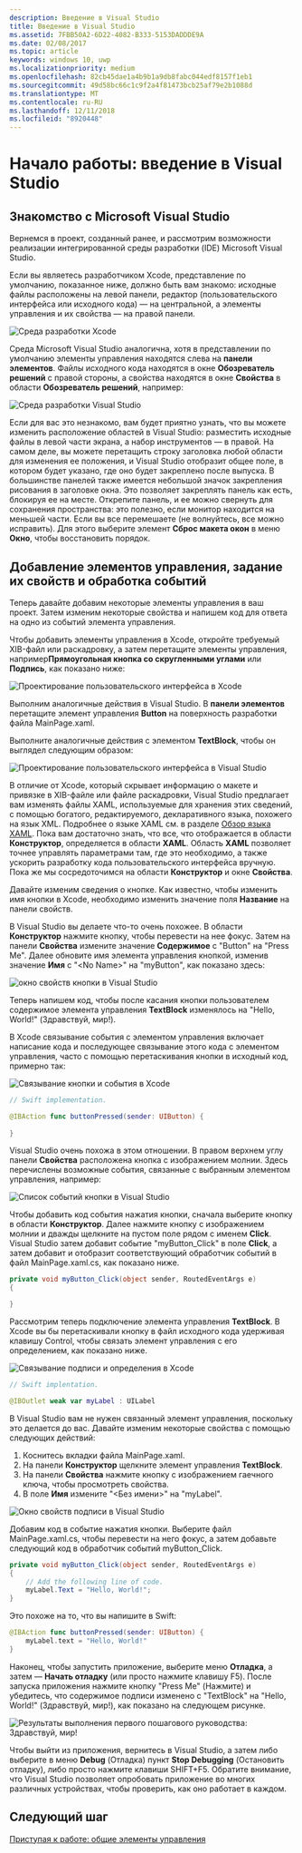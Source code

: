 ```yaml
---
description: Введение в Visual Studio
title: Введение в Visual Studio
ms.assetid: 7FBB50A2-6D22-4082-B333-5153DADDDE9A
ms.date: 02/08/2017
ms.topic: article
keywords: windows 10, uwp
ms.localizationpriority: medium
ms.openlocfilehash: 82cb45dae1a4b9b1a9db8fabc044edf8157f1eb1
ms.sourcegitcommit: 49d58bc66c1c9f2a4f81473bcb25af79e2b1088d
ms.translationtype: MT
ms.contentlocale: ru-RU
ms.lasthandoff: 12/11/2018
ms.locfileid: "8920448"
---
```

# <a name="getting-started-getting-around-in-visual-studio"></a>Начало работы: введение в Visual Studio


## <a name="getting-around-in-microsoft-visual-studio"></a>Знакомство с Microsoft Visual Studio

Вернемся в проект, созданный ранее, и рассмотрим возможности реализации интегрированной среды разработки (IDE) Microsoft Visual Studio.

Если вы являетесь разработчиком Xcode, представление по умолчанию, показанное ниже, должно быть вам знакомо: исходные файлы расположены на левой панели, редактор (пользовательского интерфейса или исходного кода) — на центральной, а элементы управления и их свойства — на правой панели.

![Среда разработки Xcode](images/ios-to-uwp/xcode-ide.png)

Среда Microsoft Visual Studio аналогична, хотя в представлении по умолчанию элементы управления находятся слева на **панели элементов**. Файлы исходного кода находятся в окне **Обозреватель решений** с правой стороны, а свойства находятся в окне **Свойства** в области **Обозреватель решений**, например:

![Среда разработки Visual Studio](images/ios-to-uwp/vs-ide.png)

Если для вас это незнакомо, вам будет приятно узнать, что вы можете изменить расположение областей в Visual Studio: разместить исходные файлы в левой части экрана, а набор инструментов — в правой. На самом деле, вы можете перетащить строку заголовка любой области для изменения ее положения, и Visual Studio отобразит общее поле, в котором будет указано, где оно будет закреплено после выпуска. В большинстве панелей также имеется небольшой значок закрепления рисования в заголовке окна. Это позволяет закреплять панель как есть, блокируя ее на месте. Открепите панель, и ее можно свернуть для сохранения пространства: это полезно, если монитор находится на меньшей части. Если вы все перемешаете (не волнуйтесь, все можно исправить). Для этого выберите элемент **Сброс макета окон** в меню **Окно**, чтобы восстановить порядок.

## <a name="adding-controls-setting-their-properties-and-responding-to-events"></a>Добавление элементов управления, задание их свойств и обработка событий

Теперь давайте добавим некоторые элементы управления в ваш проект. Затем изменим некоторые свойства и напишем код для ответа на одно из событий элемента управления.

Чтобы добавить элементы управления в Xcode, откройте требуемый XIB-файл или раскадровку, а затем перетащите элементы управления, например**Прямоугольная кнопка со скругленными углами** или **Подпись**, как показано ниже:

![Проектирование пользовательского интерфейса в Xcode](images/ios-to-uwp/xcode-add-button-label.png)

Выполним аналогичные действия в Visual Studio. В **панели элементов** перетащите элемент управления **Button** на поверхность разработки файла MainPage.xaml.

Выполните аналогичные действия с элементом **TextBlock**, чтобы он выглядел следующим образом:

![Проектирование пользовательского интерфейса в Visual Studio](images/ios-to-uwp/vs-add-button-label.png)

В отличие от Xcode, который скрывает информацию о макете и привязке в XIB-файле или файле раскадровки, Visual Studio предлагает вам изменять файлы XAML, используемые для хранения этих сведений, с помощью богатого, редактируемого, декларативного языка, похожего на язык XML. Подробнее о языке XAML см. в разделе [Обзор языка XAML](https://msdn.microsoft.com/library/windows/apps/mt185595). Пока вам достаточно знать, что все, что отображается в области **Конструктор**, определяется в области **XAML**. Область **XAML** позволяет точнее управлять параметрами там, где это необходимо, а также ускорить разработку кода пользовательского интерфейса вручную. Пока же мы сосредоточимся на области **Конструктор** и окне **Свойства**.

Давайте изменим сведения о кнопке. Как известно, чтобы изменить имя кнопки в Xcode, необходимо изменить значение поля **Название** на панели свойств.

В Visual Studio вы делаете что-то очень похожее. В области **Конструктор** нажмите кнопку, чтобы перевести на нее фокус. Затем на панели **Свойства** измените значение **Содержимое** с "Button" на "Press Me". Далее обновите имя элемента управления кнопкой, изменив значение **Имя** с "&lt;No Name&gt;" на "myButton", как показано здесь:

![окно свойств кнопки в Visual Studio](images/ios-to-uwp/vs-button-properties.png)

Теперь напишем код, чтобы после касания кнопки пользователем содержимое элемента управления **TextBlock** изменялось на  "Hello, World!" (Здравствуй, мир!).

В Xcode связывание события с элементом управления включает написание кода и последующее связывание этого кода с элементом управления, часто с помощью перетаскивания кнопки в исходный код, примерно так:

![Связывание кнопки и события в Xcode](images/ios-to-uwp/xcode-add-button-event.png)

```swift
// Swift implementation.

@IBAction func buttonPressed(sender: UIButton) {
    
}
```

Visual Studio очень похожа в этом отношении. В правом верхнем углу панели **Свойства** расположена кнопка с изображением молнии. Здесь перечислены возможные события, связанные с выбранным элементом управления, например:

![Список событий кнопки в Visual Studio](images/ios-to-uwp/vs-button-event.png)

Чтобы добавить код события нажатия кнопки, сначала выберите кнопку в области **Конструктор**. Далее нажмите кнопку с изображением молнии и дважды щелкните на пустом поле рядом с именем **Click**. Visual Studio затем добавит событие "myButton\_Click" в поле **Click**, а затем добавит и отобразит соответствующий обработчик событий в файл MainPage.xaml.cs, как показано ниже.

```csharp
private void myButton_Click(object sender, RoutedEventArgs e)
{

}
```

Рассмотрим теперь подключение элемента управления **TextBlock**. В Xcode вы бы перетаскивали кнопку в файл исходного кода удерживая клавишу Control, чтобы связать элемент управления с его определением, как показано ниже.

![Связывание подписи и определения в Xcode](images/ios-to-uwp/xcode-add-button-reference.png)

```swift
// Swift implentation.

@IBOutlet weak var myLabel : UILabel
```

В Visual Studio вам не нужен связанный элемент управления, поскольку это делается до вас. Давайте изменим некоторые свойства с помощью следующих действий:

1.  Коснитесь вкладки файла MainPage.xaml.
2.  На панели **Конструктор** щелкните элемент управления **TextBlock**.
3.  На панели **Свойства** нажмите кнопку с изображением гаечного ключа, чтобы просмотреть свойства.
4.  В поле **Имя** измените "&lt;Без имени&gt;" на "myLabel".

![Окно свойств подписи в Visual Studio](images/ios-to-uwp/vs-label-properties.png)

Добавим код в событие нажатия кнопки. Выберите файл MainPage.xaml.cs, чтобы перевести на него фокус, а затем добавьте следующий код в обработчик событий myButton\_Click.

```csharp
private void myButton_Click(object sender, RoutedEventArgs e)
{
    // Add the following line of code.    
    myLabel.Text = "Hello, World!";
}
```

Это похоже на то, что вы напишите в Swift:

```swift
@IBAction func buttonPressed(sender: UIButton) {
    myLabel.text = "Hello, World!"
}
```

Наконец, чтобы запустить приложение, выберите меню **Отладка**, а затем — **Начать отладку** (или просто нажмите клавишу F5). После запуска приложения нажмите кнопку "Press Me" (Нажмите) и убедитесь, что содержимое подписи изменено с "TextBlock" на "Hello, World!" (Здравствуй, мир!), как показано на следующем рисунке.

![Результаты выполнения первого пошагового руководства: Здравствуй, мир!](images/ios-to-uwp/vs-hello-world.png)

Чтобы выйти из приложения, вернитесь в Visual Studio, а затем либо выберите в меню **Debug** (Отладка) пункт **Stop Debugging** (Остановить отладку), либо просто нажмите клавиши SHIFT+F5. Обратите внимание, что Visual Studio позволяет опробовать приложение во многих различных устройствах, чтобы проверить, как оно работает в каждом.

## <a name="next-step"></a>Следующий шаг

[Приступая к работе: общие элементы управления](getting-started-common-controls.md)

